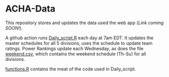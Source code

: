 # ACHA-Data
This repository stores and updates the data used the web app (*Link coming SOON!*). 

A github action runs [Daily_script.R](https://github.com/ALempia/ACHA-Data/blob/main/Daily_script.R) each day at 7am EDT. It updates the master schedules for all 5 divisions, uses the schedule to update team ratings. Power Rankings update each Wednesday, as does the file [weekend.csv](https://github.com/ALempia/ACHA-Data/blob/main/Data/weekend.csv), which contains the weekend schedule (Th-Su) for all divisions. 

[functions.R](https://github.com/ALempia/ACHA-Data/blob/main/functions.R) contains the meat of the code used in Daily_script. 
